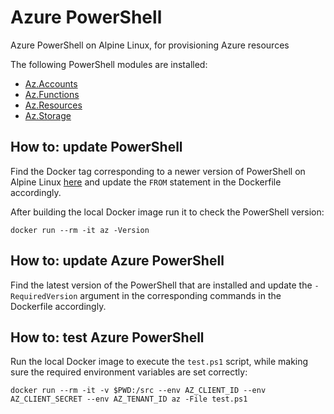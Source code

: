 # Azure PowerShell

Azure PowerShell on Alpine Linux, for provisioning Azure resources

The following PowerShell modules are installed:

- [Az.Accounts](https://www.powershellgallery.com/packages/Az.Accounts)
- [Az.Functions](https://www.powershellgallery.com/packages/Az.Functions)
- [Az.Resources](https://www.powershellgallery.com/packages/Az.Resources)
- [Az.Storage](https://www.powershellgallery.com/packages/Az.Storage)

## How to: update PowerShell

Find the Docker tag corresponding to a newer version of PowerShell on Alpine 
Linux [here](https://hub.docker.com/_/microsoft-powershell) and update the 
`FROM` statement in the Dockerfile accordingly.

After building the local Docker image run it to check the PowerShell version:

```
docker run --rm -it az -Version
```

## How to: update Azure PowerShell

Find the latest version of the PowerShell that are installed and update the 
 `-RequiredVersion` argument in the corresponding commands in the Dockerfile 
 accordingly.

## How to: test Azure PowerShell

Run the local Docker image to execute the `test.ps1` script, while making sure 
the required environment variables are set correctly:

```
docker run --rm -it -v $PWD:/src --env AZ_CLIENT_ID --env AZ_CLIENT_SECRET --env AZ_TENANT_ID az -File test.ps1
```
